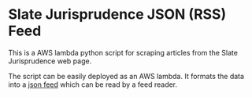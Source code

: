 # Slate Jurisprudence JSON (RSS) Feed

This is a AWS lambda python script for scraping articles 
from the Slate Jurisprudence web page. 

The script can be easily deployed as an AWS lambda. 
It formats the data into a [json feed](https://www.jsonfeed.org) which can be read by a feed reader.
